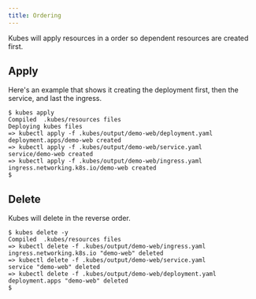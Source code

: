 ```yaml
---
title: Ordering
---
```


Kubes will apply resources in a order so dependent resources are created first.

## Apply

Here's an example that shows it creating the deployment first, then the service, and last the ingress.

    $ kubes apply
    Compiled  .kubes/resources files
    Deploying kubes files
    => kubectl apply -f .kubes/output/demo-web/deployment.yaml
    deployment.apps/demo-web created
    => kubectl apply -f .kubes/output/demo-web/service.yaml
    service/demo-web created
    => kubectl apply -f .kubes/output/demo-web/ingress.yaml
    ingress.networking.k8s.io/demo-web created
    $

## Delete

Kubes will delete in the reverse order.

    $ kubes delete -y
    Compiled  .kubes/resources files
    => kubectl delete -f .kubes/output/demo-web/ingress.yaml
    ingress.networking.k8s.io "demo-web" deleted
    => kubectl delete -f .kubes/output/demo-web/service.yaml
    service "demo-web" deleted
    => kubectl delete -f .kubes/output/demo-web/deployment.yaml
    deployment.apps "demo-web" deleted
    $